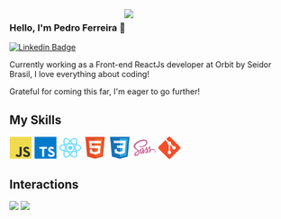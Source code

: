 <img align="right" src="https://user-images.githubusercontent.com/83607190/175963658-b10f9578-135a-4216-8888-680ce0a6a332.png" width="300"/>

### Hello, I'm Pedro Ferreira 👋

[![Linkedin Badge](https://img.shields.io/badge/-Pedro%20Ferreira-3333cc?style=flat-square&logo=Linkedin&logoColor=white&link=https://www.linkedin.com/in/pedro-fer/)](https://www.linkedin.com/in/pedro-fer/)

Currently working as a Front-end ReactJs developer at Orbit by Seidor Brasil, I love everything about coding!

Grateful for coming this far, I'm eager to go further!

## My Skills
<img src="https://raw.githubusercontent.com/devicons/devicon/master/icons/javascript/javascript-original.svg" alt="Javascript" width="40" height="40" style="max-width:100%;"></img>
<img src="https://raw.githubusercontent.com/devicons/devicon/master/icons/typescript/typescript-original.svg" alt="Typescript" width="40" height="40" style="max-width:100%;"></img>
<img src="https://raw.githubusercontent.com/devicons/devicon/master/icons/react/react-original.svg" alt="React" width="40" height="40" style="max-width:100%;"></img>
<img src="https://raw.githubusercontent.com/devicons/devicon/master/icons/html5/html5-original.svg" alt="Html" width="40" height="40" style="max-width:100%;"></img>
<img src="https://raw.githubusercontent.com/devicons/devicon/master/icons/css3/css3-original.svg" alt="Css" width="40" height="40" style="max-width:100%;"></img>
<img src="https://raw.githubusercontent.com/devicons/devicon/master/icons/sass/sass-original.svg" alt="Scss" width="40" height="40" style="max-width:100%;"></img>
<img src="https://raw.githubusercontent.com/devicons/devicon/master/icons/git/git-original.svg" alt="Git" width="40" height="40" style="max-width:100%;"></img>


## Interactions

<div width="100%">
    <img src="http://github-readme-streak-stats.herokuapp.com?user=pedrodif&theme=dark&hide_border=true&background=000000&fire=7E3ACE&ring=7E3ACE&currStreakLabel=FFFFFF)](https://git.io/streak-stats" width="49.75%"/>
    <img src="https://github-readme-stats.vercel.app/api?username=pedrodif&count_private=true&theme=midnight-purple&hide_border=true" width="49.75%"/>
</div>

